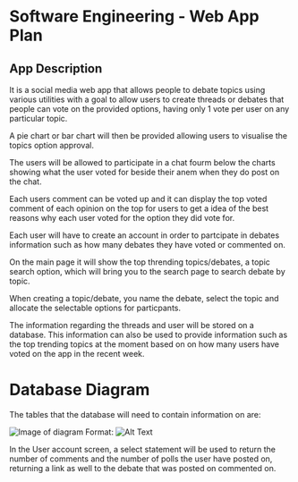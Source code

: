 # Software Engineering - Web App Plan

## App Description

It is a social media web app that allows people to debate topics using various
utilities with a goal to allow users to create threads or debates that people
can vote on the provided options, having only 1 vote per user on any
particular topic.

A pie chart or bar chart will then be provided allowing users to visualise
the topics option approval.

The users will be allowed to participate in a chat fourm below the charts
showing what the user voted for beside their anem when they do post
on the chat.

Each users comment can be voted up and it can display the top voted
comment of each opinion on the top for users to get a idea of the
best reasons why each user voted for the option they did vote for.

Each user will have to create an account in order to partcipate in debates
information such as how many debates they have voted or commented on.

On the main page it will show the top thrending topics/debates, a topic
search option, which will bring you to the search page to search debate by
topic.

When creating a topic/debate, you name the debate, select the topic and
allocate the selectable options for particpants.

The information regarding the threads and user will be stored on a
database. This information can also be used to provide information
such as the top trending topics at the moment based on on how many
users have voted on the app in the recent week.
	
# Database Diagram

The tables that the database will need to contain information on are:
		 
![Image of diagram](https://github.com/chdonncha/SoftWare_Eng3_CA/tree/master/Images/DB_Diagram.png)
Format: ![Alt Text](url)

In the User account screen, a select statement will be used to return the number
of comments and the number of polls the user have posted on, returning a link
as well to the debate that was posted on commented on.
